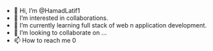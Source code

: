 - 👋 Hi, I’m @HamadLatif1
- 👀 I’m interested in collaborations.
- 🌱 I’m currently learning full stack of web n application development.
- 💞️ I’m looking to collaborate on ...
- 📫 How to reach me 0

<!---
HamadLatif1/HamadLatif1 is a ✨ special ✨ repository because its `README.md` (this file) appears on your GitHub profile.
You can click the Preview link to take a look at your changes.
--->
